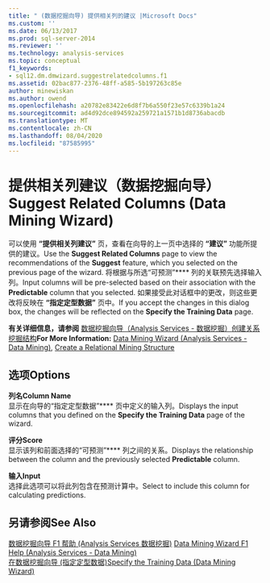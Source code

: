```yaml
---
title: " (数据挖掘向导) 提供相关列的建议 |Microsoft Docs"
ms.custom: ''
ms.date: 06/13/2017
ms.prod: sql-server-2014
ms.reviewer: ''
ms.technology: analysis-services
ms.topic: conceptual
f1_keywords:
- sql12.dm.dmwizard.suggestrelatedcolumns.f1
ms.assetid: 02bac877-2376-48ff-a585-5b197263c85e
author: minewiskan
ms.author: owend
ms.openlocfilehash: a20782e83422e6d8f7b6a550f23e57c6339b1a24
ms.sourcegitcommit: ad4d92dce894592a259721a1571b1d8736abacdb
ms.translationtype: MT
ms.contentlocale: zh-CN
ms.lasthandoff: 08/04/2020
ms.locfileid: "87585995"
---
```

# <a name="suggest-related-columns-data-mining-wizard"></a><span data-ttu-id="e2f09-102">提供相关列建议（数据挖掘向导）</span><span class="sxs-lookup"><span data-stu-id="e2f09-102">Suggest Related Columns (Data Mining Wizard)</span></span>
  <span data-ttu-id="e2f09-103">可以使用 **“提供相关列建议”** 页，查看在向导的上一页中选择的 **“建议”** 功能所提供的建议。</span><span class="sxs-lookup"><span data-stu-id="e2f09-103">Use the **Suggest Related Columns** page to view the recommendations of the **Suggest** feature, which you selected on the previous page of the wizard.</span></span> <span data-ttu-id="e2f09-104">将根据与所选“可预测”\*\*\*\* 列的关联预先选择输入列。</span><span class="sxs-lookup"><span data-stu-id="e2f09-104">Input columns will be pre-selected based on their association with the **Predictable** column that you selected.</span></span> <span data-ttu-id="e2f09-105">如果接受此对话框中的更改，则这些更改将反映在 **“指定定型数据”** 页中。</span><span class="sxs-lookup"><span data-stu-id="e2f09-105">If you accept the changes in this dialog box, the changes will be reflected on the **Specify the Training Data** page.</span></span>  
  
 <span data-ttu-id="e2f09-106">**有关详细信息，请参阅** [数据挖掘向导（Analysis Services - 数据挖掘）](data-mining/data-mining-wizard-analysis-services-data-mining.md)[创建关系挖掘结构](data-mining/create-a-relational-mining-structure.md)</span><span class="sxs-lookup"><span data-stu-id="e2f09-106">**For More Information:** [Data Mining Wizard &#40;Analysis Services - Data Mining&#41;](data-mining/data-mining-wizard-analysis-services-data-mining.md), [Create a Relational Mining Structure](data-mining/create-a-relational-mining-structure.md)</span></span>  
  
## <a name="options"></a><span data-ttu-id="e2f09-107">选项</span><span class="sxs-lookup"><span data-stu-id="e2f09-107">Options</span></span>  
 <span data-ttu-id="e2f09-108">**列名**</span><span class="sxs-lookup"><span data-stu-id="e2f09-108">**Column Name**</span></span>  
 <span data-ttu-id="e2f09-109">显示在向导的“指定定型数据”\*\*\*\* 页中定义的输入列。</span><span class="sxs-lookup"><span data-stu-id="e2f09-109">Displays the input columns that you defined on the **Specify the Training Data** page of the wizard.</span></span>  
  
 <span data-ttu-id="e2f09-110">**评分**</span><span class="sxs-lookup"><span data-stu-id="e2f09-110">**Score**</span></span>  
 <span data-ttu-id="e2f09-111">显示该列和前面选择的“可预测”\*\*\*\* 列之间的关系。</span><span class="sxs-lookup"><span data-stu-id="e2f09-111">Displays the relationship between the column and the previously selected **Predictable** column.</span></span>  
  
 <span data-ttu-id="e2f09-112">**输入**</span><span class="sxs-lookup"><span data-stu-id="e2f09-112">**Input**</span></span>  
 <span data-ttu-id="e2f09-113">选择此选项可以将此列包含在预测计算中。</span><span class="sxs-lookup"><span data-stu-id="e2f09-113">Select to include this column for calculating predictions.</span></span>  
  
## <a name="see-also"></a><span data-ttu-id="e2f09-114">另请参阅</span><span class="sxs-lookup"><span data-stu-id="e2f09-114">See Also</span></span>  
 <span data-ttu-id="e2f09-115">[数据挖掘向导 F1 帮助 &#40;Analysis Services 数据挖掘&#41;](data-mining-wizard-f1-help-analysis-services-data-mining.md) </span><span class="sxs-lookup"><span data-stu-id="e2f09-115">[Data Mining Wizard F1 Help &#40;Analysis Services - Data Mining&#41;](data-mining-wizard-f1-help-analysis-services-data-mining.md) </span></span>  
 [<span data-ttu-id="e2f09-116">在数据挖掘向导 &#40;指定定型数据&#41;</span><span class="sxs-lookup"><span data-stu-id="e2f09-116">Specify the Training Data &#40;Data Mining Wizard&#41;</span></span>](specify-the-training-data-data-mining-wizard.md)  
  
  
